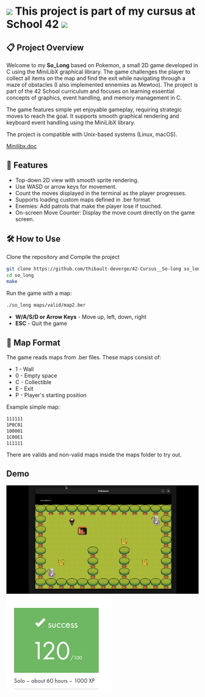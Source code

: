 # <img src="https://logowik.com/content/uploads/images/423918.logowik.com.webp" style="width: 40px; height: auto;"> This project is part of my cursus at School 42 <img src="https://logowik.com/content/uploads/images/423918.logowik.com.webp" style="width: 40px; height: auto;">

## 📋 Project Overview

Welcome to my **So_Long** based on Pokemon, a small 2D game developed in C using the MiniLibX graphical library. The game challenges the player to collect all items on the map and find the exit while navigating through a maze of obstacles (I also implemented ennemies as Mewtoo). The project is part of the 42 School curriculum and focuses on learning essential concepts of graphics, event handling, and memory management in C.

The game features simple yet enjoyable gameplay, requiring strategic moves to reach the goal. It supports smooth graphical rendering and keyboard event handling using the MiniLibX library.

The project is compatible with Unix-based systems (Linux, macOS).

[Minilibx.doc](https://harm-smits.github.io/42docs/libs/minilibx)

## 🚀 Features

- Top-down 2D view with smooth sprite rendering.
- Use WASD or arrow keys for movement.
- Count the moves displayed in the terminal as the player progresses.
- Supports loading custom maps defined in .ber format.
- Enemies: Add patrols that make the player lose if touched.
- On-screen Move Counter: Display the move count directly on the game screen.

## 🛠️ How to Use

Clone the repository and Compile the project
```bash
git clone https://github.com/thibault-deverge/42-Cursus__So-long so_long
cd so_long
make
```

Run the game with a map:
```bash
./so_long maps/valid/map2.ber
```

- **W/A/S/D or Arrow Keys** - Move up, left, down, right
- **ESC** - Quit the game

## 📜 Map Format

The game reads maps from .ber files. These maps consist of:

- 1 - Wall
- 0 - Empty space
- C - Collectible
- E - Exit
- P - Player's starting position

Example simple map:
```
111111
1P0C01
100001
1C00E1
111111
```

There are valids and non-valid maps inside the maps folder to try out.

## Demo

![gif](./ressources/so_long.gif)
![rating](./ressources/rating.png)
